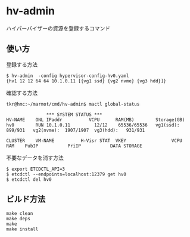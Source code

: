 # hv-admin 

ハイパーバイザーの資源を登録するコマンド


## 使い方

登録する方法

```
$ hv-admin  -config hypervisor-config-hv0.yaml 
{hv1 12 12 64 64 10.1.0.11 [{vg1 ssd} {vg2 nvme} {vg3 hdd}]}
```

確認する方法

```
tkr@hmc:~/marmot/cmd/hv-admin$ mactl global-status

               *** SYSTEM STATUS ***
HV-NAME    ONL IPaddr          VCPU      RAM(MB)        Storage(GB) 
hv0        RUN 10.1.0.11         12/12    65536/65536   vg1(ssd):   899/931   vg2(nvme):  1907/1907  vg3(hdd):   931/931   

CLUSTER    VM-NAME          H-Visr STAT  VKEY                 VCPU  RAM    PubIP           PriIP           DATA STORAGE       
```


不要なデータを消す方法

```
$ export ETCDCTL_API=3
$ etcdctl --endpoints=localhost:12379 get hv0
$ etcdctl del hv0
```

## ビルド方法

```console
make clean
make deps
make
make install
```

